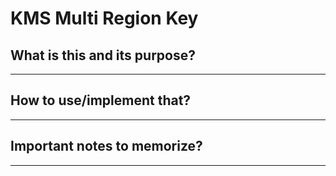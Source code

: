 # KMS Multi Region Key

## What is this and its purpose?

---

## How to use/implement that?

---

## Important notes to memorize?

---
